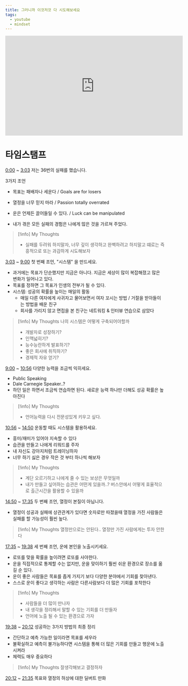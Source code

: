 ```yaml
---
title: 그러니까 이것저것 다 시도해보세요
tags:
  - youtube
  - mindset
---
```

 
<iframe Width="560" Height="315"  src="https://www.youtube.com/embed/nSQudySPmW4"title="YouTube video player" frameborder="0" allow="accelerometer; autoplay; clipboard-write; encrypted-media; gyroscope; picture-in-picture" allowfullscreen> </iframe>


# 타임스탬프 

[0:00](https://www.youtube.com/watch?v=nSQudySPmW4&t=0s) ~ [3:03](https://www.youtube.com/watch?v=nSQudySPmW4&t=183s) 저는 36번의 실패를 했습니다. 

3가지 조언
- 목표는 패배자나 세운다 / Goals are for losers
- 열정을 너무 믿지 마라 / Passion totally overrated 
- 운은 언제든 끌어들일 수 있다. / Luck can be manipulated

- 내가 겪은 모든 실패의 경험은 나에게 많은 것을 가르쳐 주었다.
> [!info] My Thoughts
> - 실패를 두려워 하지말자, 너무 깊이 생각하고 완벽하려고 하지말고 떄로는 즉흥적으로 또는 과감하게 시도해보자

[3:03](https://www.youtube.com/watch?v=nSQudySPmW4&t=183s) ~ [9:00](https://www.youtube.com/watch?v=nSQudySPmW4&t=540s) 첫 번째 조언, "시스템" 을 만드세요. 
- 과거에는 목표가 단순했지만 지금은 아니다. 지금은 세상이 많이 복잡해졌고 많은 변화가 일어나고 있다.
- 목표를 정하면 그 목표가 인생의 전부가 될 수 있다.
- 시스템: 성공의 확률을 높이는 매일의 활동  
	- 매일 다른 여자에게 사귀자고 물어보면서 여자 꼬시는 방법 / 거절을 받아들이는 방법을 배운 친구
	- 회사를 가리지 않고 면접을 본 친구는 네트워킹 & 인터뷰 연습으로 삼았다
> [!info] My Thoughts
> 나의 시스템은 어떻게 구축되어야할까
> - 개발자로 성장하기?
> - 인맥넓히기? 
> - 능수능란하게 발표하기?
> - 좋은 회사에 취직하기?
> - 경제적 자유 얻기?


[9:00](https://www.youtube.com/watch?v=nSQudySPmW4&t=540s) ~ [10:56](https://www.youtube.com/watch?v=nSQudySPmW4&t=656s) 다양한 능력을 조금씩 익히세요. 
- Public Speaking 
- Dale Carnegie Speaker..?
- 하던 일은 하면서 조금씩 연습하면 된다. 새로운 능력 하나만 더해도 성공 확률은 높아진다
> [!info] My Thoughts
> - 언어능력을 다시 전문성있게 키우고 싶다.


[10:56](https://www.youtube.com/watch?v=nSQudySPmW4&t=656s) ~ [14:50](https://www.youtube.com/watch?v=nSQudySPmW4&t=890s) 운동할 때도 시스템을 활용하세요. 
- 흥미/재미가 있어야 지속할 수 있다 
- 습관을 만들고 나에게 리워드를 주자 
- 내 자신도 강아지처럼 트레이닝하자 
- 너무 하기 싫은 경우 작은 것 부터 하나씩 해보자 
> [!info] My Thoughts
> - 계단 오르기하고 나에게 줄 수 있는 보상은 무엇일까
> - 내가 만들고 싶어하는 습관은 어떤게 있을까..? 버스안에서 어떻게 효율적으로 출근시간을 활용할 수 있을까


[14:50](https://www.youtube.com/watch?v=nSQudySPmW4&t=890s) ~ [17:35](https://www.youtube.com/watch?v=nSQudySPmW4&t=1055s) 두 번째 조언, 열정이 본질이 아닙니다. 
- 열정이 성공과 실패에 상관관계가 있다면 숫자로만 따졌을때 열정을 가진 사람들은 실패를 할 가능성이 훨씬 높다. 
> [!info] My Thoughts
> 열정만으로는 안된다.. 열정만 가진 사람에게는 투자 안한다


[17:35](https://www.youtube.com/watch?v=nSQudySPmW4&t=1055s) ~ [19:38](https://www.youtube.com/watch?v=nSQudySPmW4&t=1178s) 세 번째 조언, 운에 본인을 노출시키세요. 
- 로또를 맞을 확률을 높이려면 로또를 사야한다.
- 운을 직접적으로 통제할 수는 없지만, 운을 맞이하기 훨씬 쉬운 환경으로 장소를 옮길 순 있다.
- 운이 좋은 사람들은 목표를 좁게 가지기 보다 다양한 분야에서 기회를 찾아낸다.
- 스스로 운이 좋다고 생각하는 사람은 다른사람보다 더 많은 기회를 포착한다
> [!info] My Thoughts
> - 사람들을 더 많이 만나자
> - 내 생각을 정리해서 말할 수 있는 기회를 더 만들자
> - 언어에 노출 될 수 있는 환경으로 가자


[19:38](https://www.youtube.com/watch?v=nSQudySPmW4&t=1178s) ~ [20:12](https://www.youtube.com/watch?v=nSQudySPmW4&t=1212s) 성공하는 3가지 방법의 최종 정리 
- 간단하고 예측 가능한 일이라면 목표를 세우라
- 불확실하고 예측이 불가능하다면 시스템을 통해 더 많은 기회를 만들고 행운에 노출시켜라
- 체력도 매우 중요하다
> [!info] My Thoughts
> 잘생각해보고 결정하자


[20:12](https://www.youtube.com/watch?v=nSQudySPmW4&t=1212s) ~ [21:35](https://www.youtube.com/watch?v=nSQudySPmW4&t=1295s) 목표와 열정의 허상에 대한 딜버트 만화
